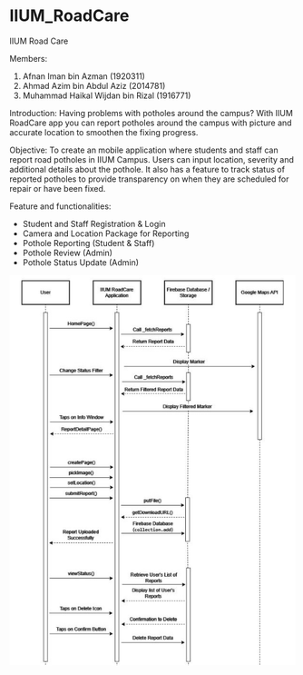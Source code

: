 # IIUM_RoadCare
IIUM Road Care

Members: 
1. Afnan Iman bin Azman (1920311)
2. Ahmad Azim bin Abdul Aziz (2014781)
3. Muhammad Haikal Wijdan bin Rizal (1916771)

Introduction: 
Having problems with potholes around the campus? With IIUM RoadCare app you can report potholes around the campus with picture and accurate location to smoothen the fixing progress.

Objective:
To create an mobile application where students and staff can report road potholes in IIUM Campus. Users can input location, severity and additional details about the pothole. It also has a feature to track status of reported potholes to provide transparency on when they are scheduled for repair or have been fixed. 

Feature and functionalities: 
- Student and Staff Registration & Login
- Camera and Location Package for Reporting
- Pothole Reporting (Student & Staff)
- Pothole Review (Admin)
- Pothole Status Update (Admin)

![Alt text](UserSequence.jpg)
